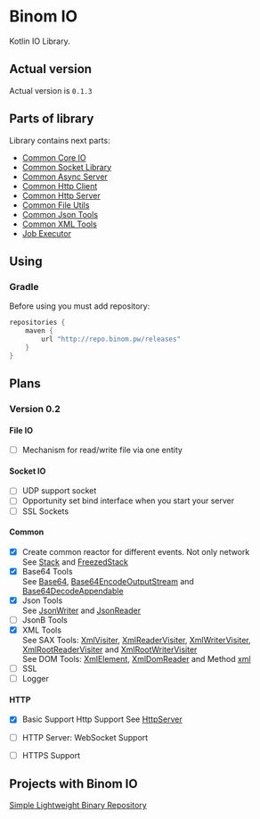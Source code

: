# Binom IO
Kotlin IO Library.<br>

## Actual version
Actual version is `0.1.3`

## Parts of library
Library contains next parts:<br>
* [Common Core IO](core)
* [Common Socket Library](socket)
* [Common Async Server](server)
* [Common Http Client](httpClient)
* [Common Http Server](httpServer)
* [Common File Utils](file)
* [Common Json Tools](json)
* [Common XML Tools](xml)
* [Job Executor](job)

## Using
### Gradle
Before using you must add repository:
```groovy
repositories {
    maven {
        url "http://repo.binom.pw/releases"
    }
}
```

## Plans
### Version 0.2
#### File IO
- [ ] Mechanism for read/write file via one entity

#### Socket IO
- [ ] UDP support socket
- [ ] Opportunity set bind interface when you start your server
- [ ] SSL Sockets

#### Common
- [x] Create common reactor for different events. Not only network<br>
See [Stack](core/src/commonMain/kotlin/pw/binom/Stack.kt) and [FreezedStack](core/src/commonMain/kotlin/pw/binom/FreezedStack.kt)
- [x] Base64 Tools<br>
See [Base64](core/src/commonMain/kotlin/pw/binom/Base64.kt), [Base64EncodeOutputStream](core/src/commonMain/kotlin/pw/binom/Base64EncodeOutputStream.kt) and [Base64DecodeAppendable](core/src/commonMain/kotlin/pw/binom/Base64DecodeAppendable.kt)
- [x] Json Tools <br>
See [JsonWriter](json/src/commonMain/kotlin/pw/binom/json/JsonWriter.kt) and [JsonReader](json/src/commonMain/kotlin/pw/binom/json/JsonReader.kt)
- [ ] JsonB Tools
- [x] XML Tools<br>
See SAX Tools:
[XmlVisiter](xml/src/commonMain/kotlin/pw/binom/xml/sax/XmlVisiter.kt),
[XmlReaderVisiter](xml/src/commonMain/kotlin/pw/binom/xml/sax/XmlReaderVisiter.kt),
[XmlWriterVisiter](xml/src/commonMain/kotlin/pw/binom/xml/sax/XmlWriterVisiter.kt),
[XmlRootReaderVisiter](xml/src/commonMain/kotlin/pw/binom/xml/sax/XmlRootReaderVisiter.kt)
and [XmlRootWriterVisiter](xml/src/commonMain/kotlin/pw/binom/xml/sax/XmlRootWriterVisiter.kt)<br>
See DOM Tools:
[XmlElement](xml/src/commonMain/kotlin/pw/binom/xml/dom/XmlElement.kt),
[XmlDomReader](xml/src/commonMain/kotlin/pw/binom/xml/dom/XmlDomReader.kt)
and Method [xml](xml/src/commonMain/kotlin/pw/binom/xml/dom/TagWriteContext.kt)
- [ ] SSL
- [ ] Logger

#### HTTP
- [x] Basic Support Http Support
See [HttpServer](httpServer/src/commonMain/kotlin/pw/binom/io/httpServer/HttpServer.kt)
- [ ] HTTP Server: WebSocket Support
- [ ] HTTPS Support



## Projects with Binom IO
[Simple Lightweight Binary Repository](https://github.com/caffeine-mgn/repository)